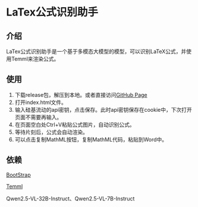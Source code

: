 # LaTex公式识别助手

## 介绍

LaTex公式识别助手是一个基于多模态大模型的模型，可以识别LaTeX公式，并使用Temml来渲染公式。

## 使用

1. 下载release包，解压到本地。或者直接访问[GitHub Page](https://latex.luxiaoxiao.work/)
2. 打开index.html文件。
3. 输入硅基流动的api密钥，点击保存。此时api密钥保存在cookie中，下次打开页面不需要再输入。
4. 在页面空白处Ctrl+V粘贴公式图片，自动识别公式。
5. 等待片刻后，公式会自动渲染。
6. 可以点击复制MathML按钮，复制MathML代码，粘贴到Word中。

## 依赖

[BootStrap](https://getbootstrap.com/)

[Temml](https://temml.org/)

Qwen2.5-VL-32B-Instruct、Qwen2.5-VL-7B-Instruct

